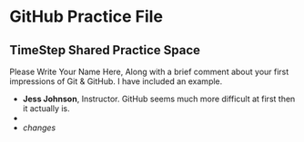 # GitHub Practice File

## TimeStep Shared Practice Space
Please Write Your Name Here, Along with a brief comment about your first impressions of Git & GitHub. I have included an example.
- **Jess Johnson**, Instructor. GitHub seems much more difficult at first then it actually is.
- 
- *changes*
